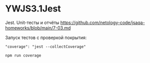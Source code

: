# YWJS3.1Jest
 Jest. Unit-тесты и отчёты
https://github.com/netology-code/jsaqa-homeworks/blob/main/7-03.md

Запуск тестов с проверкой покрытия: 

  ```"coverage": "jest --collectCoverage"``` 

  ```npm run coverage```
